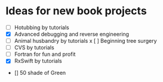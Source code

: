# Ideas for new book projects

- [ ] Hotubbing by tutorials
- [x] Advanced debugging and reverse engineering
- [ ] Animal husbandry by tutorials
x [ ] Beginning tree surgery
- [ ] CVS by tutorials
- [ ] Fortran for fun and profit
- [x] RxSwift by tutorials
- [] 50 shade of Green

